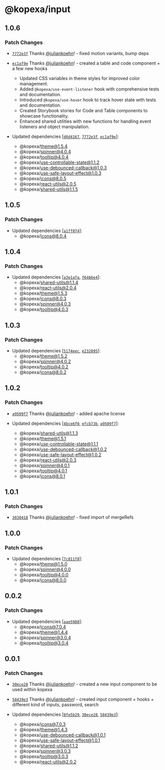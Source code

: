 # @kopexa/input

## 1.0.6

### Patch Changes

- [`7772e3f`](https://github.com/kopexa-grc/sight/commit/7772e3fcb6bc001cf2eb7670598fc123de08a2b0) Thanks [@juliankoehn](https://github.com/juliankoehn)! - fixed motion variants, bump deps

- [`ec1af9e`](https://github.com/kopexa-grc/sight/commit/ec1af9e658e780c980142ccd742bfadda2106a34) Thanks [@juliankoehn](https://github.com/juliankoehn)! - created a table and code component + a few new hooks
  - Updated CSS variables in theme styles for improved color management.
  - Added `@kopexa/use-event-listener` hook with comprehensive tests and documentation.
  - Introduced `@kopexa/use-hover` hook to track hover state with tests and documentation.
  - Created Storybook stories for Code and Table components to showcase functionality.
  - Enhanced shared utilities with new functions for handling event listeners and object manipulation.

- Updated dependencies [[`d6d4167`](https://github.com/kopexa-grc/sight/commit/d6d4167993dc8a8bc026e49f4fe6bc96617166ca), [`7772e3f`](https://github.com/kopexa-grc/sight/commit/7772e3fcb6bc001cf2eb7670598fc123de08a2b0), [`ec1af9e`](https://github.com/kopexa-grc/sight/commit/ec1af9e658e780c980142ccd742bfadda2106a34)]:
  - @kopexa/theme@1.5.4
  - @kopexa/spinner@4.0.4
  - @kopexa/tooltip@4.0.4
  - @kopexa/use-controllable-state@1.1.2
  - @kopexa/use-debounced-callback@1.0.3
  - @kopexa/use-safe-layout-effect@1.0.3
  - @kopexa/icons@8.0.5
  - @kopexa/react-utils@2.0.5
  - @kopexa/shared-utils@1.1.5

## 1.0.5

### Patch Changes

- Updated dependencies [[`a1ff074`](https://github.com/kopexa-grc/sight/commit/a1ff0747a304f0c2573094966923b2692df3a843)]:
  - @kopexa/icons@8.0.4

## 1.0.4

### Patch Changes

- Updated dependencies [[`a3e1afa`](https://github.com/kopexa-grc/sight/commit/a3e1afac5068cb7d6bacce5b41385ffb86b19e46), [`f6466e4`](https://github.com/kopexa-grc/sight/commit/f6466e4ef44b32fc1a833c805774208966e96fd1)]:
  - @kopexa/shared-utils@1.1.4
  - @kopexa/react-utils@2.0.4
  - @kopexa/theme@1.5.3
  - @kopexa/icons@8.0.3
  - @kopexa/spinner@4.0.3
  - @kopexa/tooltip@4.0.3

## 1.0.3

### Patch Changes

- Updated dependencies [[`5174eec`](https://github.com/kopexa-grc/sight/commit/5174eec87fac03275181b8b0e864f734db4e66ff), [`e232895`](https://github.com/kopexa-grc/sight/commit/e23289587bd49386e109697332a7c7f122033576)]:
  - @kopexa/theme@1.5.2
  - @kopexa/spinner@4.0.2
  - @kopexa/tooltip@4.0.2
  - @kopexa/icons@8.0.2

## 1.0.2

### Patch Changes

- [`a9509f7`](https://github.com/kopexa-grc/sight/commit/a9509f7405616770d3db877f6f067a5659d5d60b) Thanks [@juliankoehn](https://github.com/juliankoehn)! - added apache license

- Updated dependencies [[`4bce6f0`](https://github.com/kopexa-grc/sight/commit/4bce6f0c191db25d501d9d0e2d9613669b46db7d), [`efcb73b`](https://github.com/kopexa-grc/sight/commit/efcb73bfeb78d1dc8ef2d21ea27283a44941c15a), [`a9509f7`](https://github.com/kopexa-grc/sight/commit/a9509f7405616770d3db877f6f067a5659d5d60b)]:
  - @kopexa/shared-utils@1.1.3
  - @kopexa/theme@1.5.1
  - @kopexa/use-controllable-state@1.1.1
  - @kopexa/use-debounced-callback@1.0.2
  - @kopexa/use-safe-layout-effect@1.0.2
  - @kopexa/react-utils@2.0.3
  - @kopexa/spinner@4.0.1
  - @kopexa/tooltip@4.0.1
  - @kopexa/icons@8.0.1

## 1.0.1

### Patch Changes

- [`3830418`](https://github.com/kopexa-grc/sight/commit/383041870196c23ff6f9a169c4dae9e9559ae98d) Thanks [@juliankoehn](https://github.com/juliankoehn)! - fixed import of mergeRefs

## 1.0.0

### Patch Changes

- Updated dependencies [[`7c811f8`](https://github.com/kopexa-grc/sight/commit/7c811f8ead98402393913667246139efa7855ed8)]:
  - @kopexa/theme@1.5.0
  - @kopexa/spinner@4.0.0
  - @kopexa/tooltip@4.0.0
  - @kopexa/icons@8.0.0

## 0.0.2

### Patch Changes

- Updated dependencies [[`aae5988`](https://github.com/kopexa-grc/sight/commit/aae5988ca7c21365ff74c4c0b6f1d6a3be3c08d9)]:
  - @kopexa/icons@7.0.4
  - @kopexa/theme@1.4.4
  - @kopexa/spinner@3.0.4
  - @kopexa/tooltip@3.0.4

## 0.0.1

### Patch Changes

- [`30ece28`](https://github.com/kopexa-grc/sight/commit/30ece28af080450ff47a8786461852d74be4adcc) Thanks [@juliankoehn](https://github.com/juliankoehn)! - created a new input component to be used within kopexa

- [`58439e3`](https://github.com/kopexa-grc/sight/commit/58439e37772afead2f7d2828952cdcc0ba3cd5cc) Thanks [@juliankoehn](https://github.com/juliankoehn)! - created input component + hooks + different kind of inputs, password, search

- Updated dependencies [[`0fe5b29`](https://github.com/kopexa-grc/sight/commit/0fe5b2960a027b4cc692e5da718a14c99b1dc4f5), [`30ece28`](https://github.com/kopexa-grc/sight/commit/30ece28af080450ff47a8786461852d74be4adcc), [`58439e3`](https://github.com/kopexa-grc/sight/commit/58439e37772afead2f7d2828952cdcc0ba3cd5cc)]:
  - @kopexa/icons@7.0.3
  - @kopexa/theme@1.4.3
  - @kopexa/use-debounced-callback@1.0.1
  - @kopexa/use-safe-layout-effect@1.0.1
  - @kopexa/shared-utils@1.1.2
  - @kopexa/spinner@3.0.3
  - @kopexa/tooltip@3.0.3
  - @kopexa/react-utils@2.0.2
